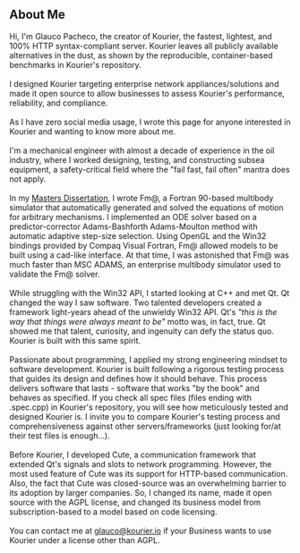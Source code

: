 ## About Me

Hi, I'm Glauco Pacheco, the creator of Kourier, the fastest, lightest, and 100% HTTP syntax-compliant server. Kourier leaves all publicly available alternatives in the dust, as shown by the reproducible, container-based benchmarks in Kourier's repository.
<br /><br />
I designed Kourier targeting enterprise network appliances/solutions and made it open source to allow businesses to assess Kourier's performance, reliability, and compliance.
<br /><br />
As I have zero social media usage, I wrote this page for anyone interested in Kourier and wanting to know more about me.
<br /><br />
I'm a mechanical engineer with almost a decade of experience in the oil industry, where I worked designing, testing, and constructing subsea equipment, a safety-critical field where the "fail fast, fail often" mantra does not apply.
<br /><br />
In my [Masters Dissertation](https://kourier.io/files/dissertation.pdf), I wrote Fm@, a Fortran 90-based multibody simulator that automatically generated and solved the equations of motion for arbitrary mechanisms. I implemented an ODE solver based on a predictor-corrector Adams-Bashforth Adams-Moulton method with automatic adaptive step-size selection. Using OpenGL and the Win32 bindings provided by Compaq Visual Fortran, Fm@ allowed models to be built using a cad-like interface. At that time, I was astonished that Fm@ was much faster than MSC ADAMS, an enterprise multibody simulator used to validate the Fm@ solver.
<br /><br />
While struggling with the Win32 API, I started looking at C++ and met Qt. Qt changed the way I saw software. Two talented developers created a framework light-years ahead of the unwieldy Win32 API. Qt's *"this is the way that things were always meant to be"* motto was, in fact, true. Qt showed me that talent, curiosity, and ingenuity can defy the status quo. Kourier is built with this same spirit.
<br /><br />
Passionate about programming, I applied my strong engineering mindset to software development. Kourier is built following a rigorous testing process that guides its design and defines how it should behave. This process delivers software that lasts - software that works "by the book" and behaves as specified. If you check all spec files (files ending with .spec.cpp) in Kourier's repository, you will see how meticulously tested and designed Kourier is. I invite you to compare Kourier's testing process and comprehensiveness against other servers/frameworks (just looking for/at their test files is enough...).
<br /><br />
Before Kourier, I developed Cute, a communication framework that extended Qt's signals and slots to network programming. However, the most used feature of Cute was its support for HTTP-based communication. Also, the fact that Cute was closed-source was an overwhelming barrier to its adoption by larger companies. So, I changed its name, made it open source with the AGPL license, and changed its business model from subscription-based to a model based on code licensing.
<br /><br />
You can contact me at glauco@kourier.io if your Business wants to use Kourier under a license other than AGPL.
